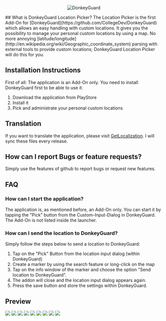<p align="center">
  <img src="http://www.bilderload.com/bild/352239/fun6653kj1QJYN1.png" alt="DonkeyGuard"/>
</p>
## What is DonkeyGuard Location Picker?
The Location Picker is the first Add-On for [DonkeyGuard](https://github.com/CollegeDev/DonkeyGuard) which allows an easy handling with custom locations. It gives you the possibility to manage your personal custom locations by using a map. No more annoying [latitude/longitude](http://en.wikipedia.org/wiki/Geographic_coordinate_system) parsing with external tools to provide custom locations; DonkeyGuard Location Picker will do this for you.

## Installation Instructions
First of all: The application is an Add-On only. You need to install DonkeyGuard first to be able to use it.

1. Download the application from PlayStore
2. Install it
3. Pick and administrate your personal custom locations

## Translation
If you want to translate the application, please visit [GetLocalization](http://www.getlocalization.com/DonkeyGuard_Location_Picker/). I will sync these files every release.

## How can I report Bugs or feature requests?
Simply use the features of github to report bugs or request new features.

## FAQ
### How can I start the application?
The application is, as mentioned before, an Add-On only. You can start it by tapping the "Pick" button from the Custom-Input-Dialog in DonkeyGuard. The Add-On is not listed inside the launcher.

### How can I send the location to DonkeyGuard?
Simply follow the steps below to send a location to DonkeyGuard:

1. Tap on the "Pick" Button from the location input dialog (within DonkeyGuard)
2. Create a marker by using the search feature or long-click on the map
3. Tap on the info window of the marker and choose the option "Send location to DonkeyGuard".
4. The addon will close and the location input dialog appears again.
5. Press the save button and store the settings within DonkeyGuard.

## Preview
![](http://www.bilderload.com/bild/352240/screenshot20140919151850UGGKY.png)
![](http://www.bilderload.com/bild/352241/screenshot20140919151859TDP88.png)  ![](http://www.bilderload.com/bild/352242/screenshot2014091915190742MFP.png)  ![](http://www.bilderload.com/bild/352243/screenshot2014091915191492XI2.png)   ![](http://www.bilderload.com/bild/352244/screenshot201409191519212TQDK.png)  ![](http://www.bilderload.com/bild/352245/screenshot201409191523074D4G8.png)  ![](http://www.bilderload.com/bild/352246/screenshot201409191523183RNGM.png) 
![](http://www.bilderload.com/bild/352247/screenshot20140919152338ECQOW.png) 
![](http://www.bilderload.com/bild/352248/screenshot20140919152346ZMTCL.png) 
